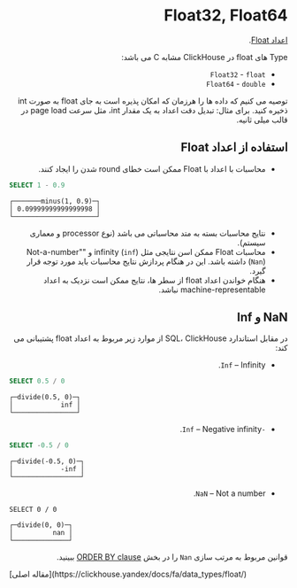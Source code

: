 <div dir="rtl" markdown="1">

# Float32, Float64

[اعداد Float](https://en.wikipedia.org/wiki/IEEE_754).

Type های float در ClickHouse مشابه C می باشد:

- `Float32` - `float`
- `Float64`  - `double`

توصیه می کنیم که داده ها را هرزمان که امکان پذیره است به جای float به صورت int ذخیره کنید. برای مثال: تبدیل دقت اعداد به یک مقدار int، مثل سرعت page load در قالب میلی ثانیه.

## استفاده از اعداد Float

- محاسبات با اعداد با Float ممکن است خطای round شدن را ایجاد کنند.

</div>

```sql
SELECT 1 - 0.9
```
```
┌───────minus(1, 0.9)─┐
│ 0.09999999999999998 │
└─────────────────────┘
```

<div dir="rtl" markdown="1">

- نتایج محاسبات بسته به متد محاسباتی می باشد (نوع processor و معماری سیستم).
- محاسبات Float ممکن اسن نتایجی مثل infinity (`inf`) و "Not-a-number" (`Nan`) داشته باشد. این در هنگام پردازش نتایج محاسبات باید مورد توجه قرار گیرد.
- هنگام خواندن اعداد float از سطر ها، نتایج ممکن است نزدیک به اعداد machine-representable نباشد.

## NaN و Inf

در مقابل استاندارد SQL، ClickHouse از موارد زیر مربوط به اعداد float پشتیبانی می کند:

- `Inf` – Infinity.

</div>

```sql
SELECT 0.5 / 0
```

```
┌─divide(0.5, 0)─┐
│            inf │
└────────────────┘
```

<div dir="rtl" markdown="1">

- `-Inf` – Negative infinity.

</div>

```sql
SELECT -0.5 / 0
```

```
┌─divide(-0.5, 0)─┐
│            -inf │
└─────────────────┘
```

<div dir="rtl" markdown="1">

- `NaN` – Not a number.

</div>

```
SELECT 0 / 0
```

```
┌─divide(0, 0)─┐
│          nan │
└──────────────┘
```

<div dir="rtl" markdown="1">

قوانین مربوط به مرتب سازی ` Nan ` را در بخش [ORDER BY clause](../query_language/select.md#query_language-queries-order_by) ببینید.

</div>
[مقاله اصلی](https://clickhouse.yandex/docs/fa/data_types/float/) <!--hide-->
